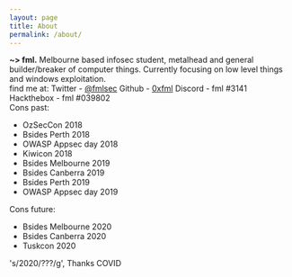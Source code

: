 ```yaml
---
layout: page
title: About
permalink: /about/
---
```


**~> fml.**
Melbourne based infosec student, metalhead and general builder/breaker of computer things. Currently focusing on low level things and windows exploitation.
<br>
find me at:
Twitter - [@fmlsec](https://twitter.com/fmlsec)
Github - [0xfml](https://github.com/0xfml)
Discord - fml #3141
Hackthebox - fml #039802
<br>
Cons past:
- OzSecCon 2018
- Bsides Perth 2018
- OWASP Appsec day 2018
- Kiwicon 2018 
- Bsides Melbourne 2019
- Bsides Canberra 2019
- Bsides Perth 2019
- OWASP Appsec day 2019

[//]: <> (cysca 18, iot festival 18, cyber 9/12 19, Tracelabs missing persons ctf 19,)

Cons future:
- Bsides Melbourne 2020
- Bsides Canberra 2020
- Tuskcon 2020
  
's/2020/???/g', Thanks COVID
